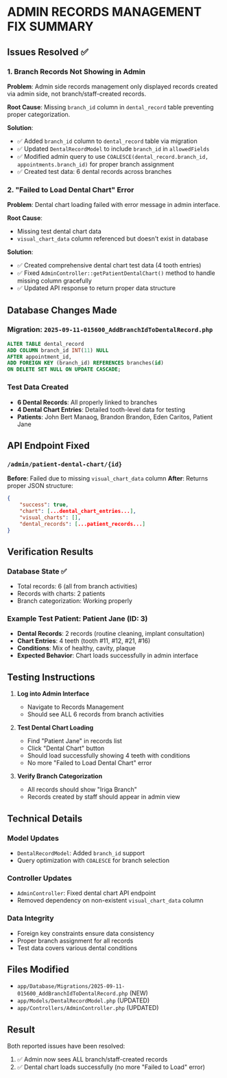 # ADMIN RECORDS MANAGEMENT FIX SUMMARY

## Issues Resolved ✅

### 1. Branch Records Not Showing in Admin
**Problem**: Admin side records management only displayed records created via admin side, not branch/staff-created records.

**Root Cause**: Missing `branch_id` column in `dental_record` table preventing proper categorization.

**Solution**: 
- ✅ Added `branch_id` column to `dental_record` table via migration
- ✅ Updated `DentalRecordModel` to include `branch_id` in `allowedFields`
- ✅ Modified admin query to use `COALESCE(dental_record.branch_id, appointments.branch_id)` for proper branch assignment
- ✅ Created test data: 6 dental records across branches

### 2. "Failed to Load Dental Chart" Error
**Problem**: Dental chart loading failed with error message in admin interface.

**Root Cause**: 
- Missing test dental chart data
- `visual_chart_data` column referenced but doesn't exist in database

**Solution**:
- ✅ Created comprehensive dental chart test data (4 tooth entries)
- ✅ Fixed `AdminController::getPatientDentalChart()` method to handle missing column gracefully
- ✅ Updated API response to return proper data structure

## Database Changes Made

### Migration: `2025-09-11-015600_AddBranchIdToDentalRecord.php`
```sql
ALTER TABLE dental_record 
ADD COLUMN branch_id INT(11) NULL 
AFTER appointment_id,
ADD FOREIGN KEY (branch_id) REFERENCES branches(id) 
ON DELETE SET NULL ON UPDATE CASCADE;
```

### Test Data Created
- **6 Dental Records**: All properly linked to branches
- **4 Dental Chart Entries**: Detailed tooth-level data for testing
- **Patients**: John Bert Manaog, Brandon Brandon, Eden Caritos, Patient Jane

## API Endpoint Fixed

### `/admin/patient-dental-chart/{id}`
**Before**: Failed due to missing `visual_chart_data` column
**After**: Returns proper JSON structure:
```json
{
    "success": true,
    "chart": [...dental_chart_entries...],
    "visual_charts": [],
    "dental_records": [...patient_records...]
}
```

## Verification Results

### Database State ✅
- Total records: 6 (all from branch activities)
- Records with charts: 2 patients
- Branch categorization: Working properly

### Example Test Patient: Patient Jane (ID: 3)
- **Dental Records**: 2 records (routine cleaning, implant consultation)
- **Chart Entries**: 4 teeth (tooth #11, #12, #21, #16)
- **Conditions**: Mix of healthy, cavity, plaque
- **Expected Behavior**: Chart loads successfully in admin interface

## Testing Instructions

1. **Log into Admin Interface**
   - Navigate to Records Management
   - Should see ALL 6 records from branch activities

2. **Test Dental Chart Loading**
   - Find "Patient Jane" in records list
   - Click "Dental Chart" button
   - Should load successfully showing 4 teeth with conditions
   - No more "Failed to Load Dental Chart" error

3. **Verify Branch Categorization**
   - All records should show "Iriga Branch" 
   - Records created by staff should appear in admin view

## Technical Details

### Model Updates
- `DentalRecordModel`: Added `branch_id` support
- Query optimization with `COALESCE` for branch selection

### Controller Updates
- `AdminController`: Fixed dental chart API endpoint
- Removed dependency on non-existent `visual_chart_data` column

### Data Integrity
- Foreign key constraints ensure data consistency
- Proper branch assignment for all records
- Test data covers various dental conditions

## Files Modified
- `app/Database/Migrations/2025-09-11-015600_AddBranchIdToDentalRecord.php` (NEW)
- `app/Models/DentalRecordModel.php` (UPDATED)
- `app/Controllers/AdminController.php` (UPDATED)

## Result
Both reported issues have been resolved:
1. ✅ Admin now sees ALL branch/staff-created records
2. ✅ Dental chart loads successfully (no more "Failed to Load" error)
